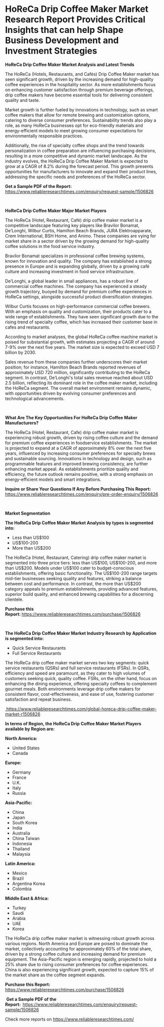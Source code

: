<p><h1>HoReCa Drip Coffee Maker Market Research Report Provides Critical Insights that can help Shape Business Development and Investment Strategies</h1></p><p><strong>HoReCa Drip Coffee Maker Market Analysis and Latest Trends</strong></p>
<p><p>The HoReCa (Hotels, Restaurants, and Cafés) Drip Coffee Maker market has seen significant growth, driven by the increasing demand for high-quality coffee experiences in the hospitality sector. As more establishments focus on enhancing customer satisfaction through premium beverage offerings, drip coffee makers have become essential tools for delivering consistent quality and taste. </p><p>Market growth is further fueled by innovations in technology, such as smart coffee makers that allow for remote brewing and customization options, catering to diverse consumer preferences. Sustainability trends also play a role, as many HoReCa businesses opt for eco-friendly materials and energy-efficient models to meet growing consumer expectations for environmentally responsible practices.</p><p>Additionally, the rise of specialty coffee shops and the trend towards personalization in coffee preparation are influencing purchasing decisions, resulting in a more competitive and dynamic market landscape. As the industry evolves, the HoReCa Drip Coffee Maker Market is expected to grow at a CAGR of 8.2% during the forecast period. This growth presents opportunities for manufacturers to innovate and expand their product lines, addressing the specific needs and preferences of the HoReCa sector.</p></p>
<p><strong>Get a Sample PDF of the Report:&nbsp;</strong> <a href="https://www.reliableresearchtimes.com/enquiry/request-sample/1506826?utm_campaign=2006&utm_medium=2&utm_source=Github&utm_content=ia&utm_term=23032025&utm_id=horeca-drip-coffee-maker">https://www.reliableresearchtimes.com/enquiry/request-sample/1506826</a></p>
<p>&nbsp;</p>
<p><strong>HoReCa Drip Coffee Maker Major Market Players</strong></p>
<p><p>The HoReCa (Hotel, Restaurant, Café) drip coffee maker market is a competitive landscape featuring key players like Bravilor Bonamat, De’Longhi, Wilbur Curtis, Hamilton Beach Brands, JURA Elektroapparate, Crem International, BSH Home, and Animo. These companies are vying for market share in a sector driven by the growing demand for high-quality coffee solutions in the food service industry.</p><p>Bravilor Bonamat specializes in professional coffee brewing systems, known for innovation and quality. The company has established a strong presence in Europe and is expanding globally, driven by a growing café culture and increasing investment in food service infrastructure.</p><p>De’Longhi, a global leader in small appliances, has a robust line of commercial coffee machines. The company has experienced a steady growth trajectory, buoyed by demand for premium coffee experiences in HoReCa settings, alongside successful product diversification strategies.</p><p>Wilbur Curtis focuses on high-performance commercial coffee brewers. With an emphasis on quality and customization, their products cater to a wide range of establishments. They have seen significant growth due to the rising trend of specialty coffee, which has increased their customer base in cafes and restaurants.</p><p>According to market analyses, the global HoReCa coffee machine market is poised for substantial growth, with estimates projecting a CAGR of around 7-9% over the next five years. The market size is expected to exceed USD 7 billion by 2030. </p><p>Sales revenue from these companies further underscores their market position; for instance, Hamilton Beach Brands reported revenues of approximately USD 720 million, significantly contributing to the HoReCa segment. In contrast, De’Longhi's total sales revenue reached about USD 2.5 billion, reflecting its dominant role in the coffee maker market, including the HoReCa segment. The overall market environment remains dynamic, with opportunities driven by evolving consumer preferences and technological advancements.</p></p>
<p>&nbsp;</p>
<p><strong>What Are The Key Opportunities For HoReCa Drip Coffee Maker Manufacturers?</strong></p>
<p><p>The HoReCa (Hotel, Restaurant, Cafe) drip coffee maker market is experiencing robust growth, driven by rising coffee culture and the demand for premium coffee experiences in foodservice establishments. The market is projected to expand at a CAGR of approximately 8% over the next five years, influenced by increasing consumer preferences for specialty brews and sustainable sourcing. Innovations in technology and design, such as programmable features and improved brewing consistency, are further enhancing market appeal. As establishments prioritize quality and efficiency, the future outlook remains positive, with a strong emphasis on energy-efficient models and smart integrations.</p></p>
<p><strong>Inquire or Share Your Questions If Any Before Purchasing This Report:</strong> <a href="https://www.reliableresearchtimes.com/enquiry/pre-order-enquiry/1506826?utm_campaign=2006&utm_medium=2&utm_source=Github&utm_content=ia&utm_term=23032025&utm_id=horeca-drip-coffee-maker">https://www.reliableresearchtimes.com/enquiry/pre-order-enquiry/1506826</a></p>
<p>&nbsp;</p>
<p><strong>Market Segmentation</strong></p>
<p><strong>The HoReCa Drip Coffee Maker Market Analysis by types is segmented into:</strong></p>
<p><ul><li>Less than US$100</li><li>US$100-200</li><li>More than US$200</li></ul></p>
<p><p>The HoReCa (Hotel, Restaurant, Catering) drip coffee maker market is segmented into three price tiers: less than US$100, US$100-200, and more than US$200. Models under US$100 cater to budget-conscious establishments, offering basic functionality. The US$100-200 range targets mid-tier businesses seeking quality and features, striking a balance between cost and performance. In contrast, the more than US$200 category appeals to premium establishments, providing advanced features, superior build quality, and enhanced brewing capabilities for a discerning clientele.</p></p>
<p><strong>Purchase this Report:&nbsp;</strong><a href="https://www.reliableresearchtimes.com/purchase/1506826?utm_campaign=2006&utm_medium=2&utm_source=Github&utm_content=ia&utm_term=23032025&utm_id=horeca-drip-coffee-maker">https://www.reliableresearchtimes.com/purchase/1506826</a></p>
<p>&nbsp;</p>
<p><strong>The HoReCa Drip Coffee Maker Market Industry Research by Application is segmented into:</strong></p>
<p><ul><li>Quick Service Restaurants</li><li>Full Service Restaurants</li></ul></p>
<p><p>The HoReCa drip coffee maker market serves two key segments: quick service restaurants (QSRs) and full service restaurants (FSRs). In QSRs, efficiency and speed are paramount, as they cater to high volumes of customers seeking quick, quality coffee. FSRs, on the other hand, focus on enhancing the dining experience, offering specialty coffees to complement gourmet meals. Both environments leverage drip coffee makers for consistent flavor, cost-effectiveness, and ease of use, fostering customer satisfaction and repeat business.</p></p>
<p><a href="https://www.reliableresearchtimes.com/global-horeca-drip-coffee-maker-market-r1506826?utm_campaign=2006&utm_medium=2&utm_source=Github&utm_content=ia&utm_term=23032025&utm_id=horeca-drip-coffee-maker">&nbsp;https://www.reliableresearchtimes.com/global-horeca-drip-coffee-maker-market-r1506826</a></p>
<p><strong>In terms of Region, the HoReCa Drip Coffee Maker Market Players available by Region are:</strong></p>
<p>
    <p> <strong> North America: </strong>
        <ul>
            <li>United States</li>
            <li>Canada</li>
        </ul>
        </p> 
    <p> <strong> Europe: </strong>
        <ul>
            <li>Germany</li>
            <li>France</li>
            <li>U.K.</li>
            <li>Italy</li>
            <li>Russia</li>
        </ul>
        </p> 
    <p> <strong> Asia-Pacific: </strong>
        <ul>
            <li>China</li>
            <li>Japan</li>
            <li>South Korea</li>
            <li>India</li>
            <li>Australia</li>
            <li>China Taiwan</li>
            <li>Indonesia</li>
            <li>Thailand</li>
            <li>Malaysia</li>
        </ul>
        </p> 
    <p> <strong> Latin America: </strong>
        <ul>
            <li>Mexico</li>
            <li>Brazil</li>
            <li>Argentina Korea</li>
            <li>Colombia</li>
        </ul>
        </p> 
    <p> <strong> Middle East & Africa: </strong>
        <ul>
            <li>Turkey</li>
            <li>Saudi</li>
            <li>Arabia</li>
            <li>UAE</li>
            <li>Korea</li>
        </ul>
    </p>
    </p>
<p><p>The HoReCa drip coffee maker market is witnessing robust growth across various regions. North America and Europe are poised to dominate the market, collectively accounting for approximately 60% of the total share, driven by a strong coffee culture and increasing demand for premium equipment. The Asia-Pacific region is emerging rapidly, projected to hold a 25% share due to rising consumer preferences for coffee experiences. China is also experiencing significant growth, expected to capture 15% of the market share as the coffee segment expands.</p></p>
<p><strong>Purchase this Report: </strong><a href="https://www.reliableresearchtimes.com/purchase/1506826?utm_campaign=2006&utm_medium=2&utm_source=Github&utm_content=ia&utm_term=23032025&utm_id=horeca-drip-coffee-maker">https://www.reliableresearchtimes.com/purchase/1506826</a></p>
<p>&nbsp;<strong>Get a Sample PDF of the Report:&nbsp;&nbsp;</strong><a href="https://www.reliableresearchtimes.com/enquiry/request-sample/1506826?utm_campaign=2006&utm_medium=2&utm_source=Github&utm_content=ia&utm_term=23032025&utm_id=horeca-drip-coffee-maker">https://www.reliableresearchtimes.com/enquiry/request-sample/1506826</a></p>
<p><strong></strong></p>
<p>Check more reports on <a href="https://www.reliableresearchtimes.com/?utm_campaign=2006&utm_medium=2&utm_source=Github&utm_content=ia&utm_term=23032025&utm_id=horeca-drip-coffee-maker">https://www.reliableresearchtimes.com/</a></p>